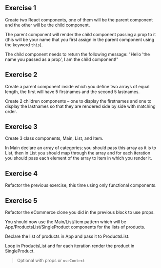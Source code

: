 ## Exercise 1

Create two React components, one of them will be the parent component and the other will be the child component.

The parent component will render the child component passing a prop to it (this will be your name that you first assign in the parent component using the 
keyword `this`). 

The child component needs to return the following message: "Hello 'the name you passed as a prop', I am  the child component!"


## Exercise 2

Create a parent component inside which you define two arrays of equal length, the first will have 5 firstnames and the second 5 lastnames.

Create 2 children components – one to display the firstnames and one to display the lastnames so that they are rendered side by side with matching order.

## Exercise 3 

Create 3 class components, Main, List, and Item.

In Main declare an array of categories; you should pass this array as it is to List, 
then in List you should map through the array and for each iteration you should pass each element of the array to Item in which you render it.

## Exercise 4

Refactor the previous exercise, this time using only functional components.

## Exercise 5

Refactor the eCommerce clone you did in the previous block to use props.

You should now use the Main/List/Item pattern which will be App/ProductsList/SingleProduct components for the lists of products. 

Declare the list of products in App and pass it to ProductsList.

Loop in ProductsList and for each iteration render the product in SingleProduct. 

> Optional with props or `useContext`
